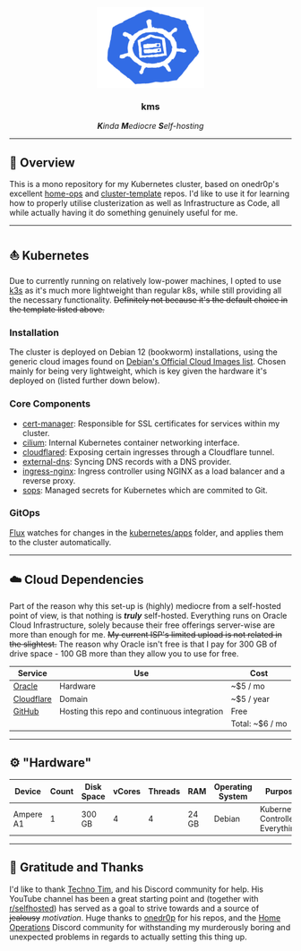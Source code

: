 <div align="center">

<img src="https://raw.githubusercontent.com/aegiru/kms/main/k8s.png" align="center" width="192px" height="144px"/>


### **kms**

_**K**inda **M**ediocre **S**elf-hosting_

</div>

---

## 🧾 Overview

This is a mono repository for my Kubernetes cluster, based on onedr0p's excellent [home-ops](https://github.com/onedr0p/home-ops) and [cluster-template](https://github.com/onedr0p/cluster-template) repos. I'd like to use it for learning how to properly utilise clusterization as well as Infrastructure as Code, all while actually having it do something genuinely useful for me.

---

## ⛵ Kubernetes

Due to currently running on relatively low-power machines, I opted to use [k3s](https://k3s.io/) as it's much more lightweight than regular k8s, while still providing all the necessary functionality. ~~Definitely not because it's the default choice in the template listed above.~~

### Installation

The cluster is deployed on Debian 12 (bookworm) installations, using the generic cloud images found on [Debian's Official Cloud Images list](https://cloud.debian.org/images/cloud/). Chosen mainly for being very lightweight, which is key given the hardware it's deployed on (listed further down below).

### Core Components

- [cert-manager](https://github.com/cert-manager/cert-manager): Responsible for SSL certificates for services within my cluster.
- [cilium](https://github.com/cilium/cilium): Internal Kubernetes container networking interface.
- [cloudflared](https://github.com/cloudflare/cloudflared): Exposing certain ingresses through a Cloudflare tunnel.
- [external-dns](https://github.com/kubernetes-sigs/external-dns): Syncing DNS records with a DNS provider.
- [ingress-nginx](https://github.com/kubernetes/ingress-nginx): Ingress controller using NGINX as a load balancer and a reverse proxy.
- [sops](https://github.com/getsops/sops): Managed secrets for Kubernetes which are commited to Git.

### GitOps

[Flux](https://github.com/fluxcd/flux2) watches for changes in the [kubernetes/apps](./kubernetes/apps/) folder, and applies them to the cluster automatically.

---

## ☁️ Cloud Dependencies

Part of the reason why this set-up is (highly) mediocre from a self-hosted point of view, is that nothing is **_truly_** self-hosted. Everything runs on Oracle Cloud Infrastructure, solely because their free offerings server-wise are more than enough for me. ~~My current ISP's limited upload is not related in the slightest.~~ The reason why Oracle isn't free is that I pay for 300 GB of drive space - 100 GB more than they allow you to use for free.

| Service                                   | Use                                          | Cost            |
|-------------------------------------------|----------------------------------------------|-----------------|
| [Oracle](https://www.oracle.com/cloud/)   | Hardware                                     | ~$5 / mo        |
| [Cloudflare](https://www.cloudflare.com/) | Domain                                       | ~$5 / year      |
| [GitHub](https://github.com/)             | Hosting this repo and continuous integration | Free            |
|                                           |                                              | Total: ~$6 / mo |

---

## ⚙️ "Hardware"

| Device         | Count | Disk Space | vCores | Threads | RAM   | Operating System | Purpose                               |
|----------------|-------|------------|--------|---------|-------|------------------|---------------------------------------|
| Ampere A1      | 1     | 300 GB     | 4      | 4       | 24 GB | Debian           | Kubernetes Controller / Everything    |

---

## 🤝 Gratitude and Thanks

I'd like to thank [Techno Tim](https://github.com/timothystewart6), and his Discord community for help. His YouTube channel has been a great starting point and (together with [r/selfhosted](https://www.reddit.com/r/selfhosted/)) has served as a goal to strive towards and a source of ~~jealousy~~ _motivation_. Huge thanks to [onedr0p](https://github.com/onedr0p) for his repos, and the [Home Operations](https://discord.gg/home-operations) Discord community for withstanding my murderously boring and unexpected problems in regards to actually setting this thing up.
